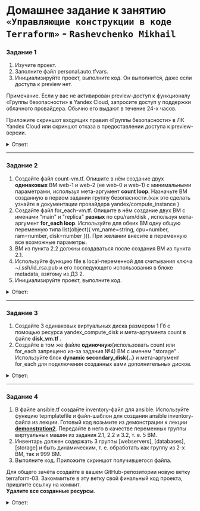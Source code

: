# Домашнее задание к занятию `«Управляющие конструкции в коде Terraform»` - `Rashevchenko Mikhail`

### Задание 1

1. Изучите проект.
2. Заполните файл personal.auto.tfvars.
3. Инициализируйте проект, выполните код. Он выполнится, даже если доступа к preview нет.

Примечание. Если у вас не активирован preview-доступ к функционалу «Группы безопасности» в Yandex Cloud, запросите доступ у поддержки облачного провайдера. Обычно его выдают в течение 24-х часов.

Приложите скриншот входящих правил «Группы безопасности» в ЛК Yandex Cloud или скриншот отказа в предоставлении доступа к preview-версии.

<details><summary>Ответ:</summary>
	
![](https://github.com/mrashevchenko/gitlab-hw/assets/100411467/8a23e7f1-1399-491d-8cf5-1b9c89abf2d9)
![](https://github.com/mrashevchenko/gitlab-hw/assets/100411467/5e80a8a6-16f0-4b94-95e3-ff033e8c9b11)

</details>

------

### Задание 2

1. Создайте файл count-vm.tf. Опишите в нём создание двух **одинаковых** ВМ  web-1 и web-2 (не web-0 и web-1) с минимальными параметрами, используя мета-аргумент **count loop**. Назначьте ВМ созданную в первом задании группу безопасности.(как это сделать узнайте в документации провайдера yandex/compute_instance )
2. Создайте файл for_each-vm.tf. Опишите в нём создание двух ВМ с именами "main" и "replica" **разных** по cpu/ram/disk , используя мета-аргумент **for_each loop**. Используйте для обеих ВМ одну общую переменную типа list(object({ vm_name=string, cpu=number, ram=number, disk=number  })). При желании внесите в переменную все возможные параметры.
3. ВМ из пункта 2.2 должны создаваться после создания ВМ из пункта 2.1.
4. Используйте функцию file в local-переменной для считывания ключа ~/.ssh/id_rsa.pub и его последующего использования в блоке metadata, взятому из ДЗ 2.
5. Инициализируйте проект, выполните код.

<details><summary>Ответ:</summary>

![image](https://github.com/mrashevchenko/gitlab-hw/assets/100411467/0823f9b5-dbee-4e69-a311-7910c4a06b92)

![image](https://github.com/mrashevchenko/gitlab-hw/assets/100411467/4f18029a-f4b7-47a9-824a-1067971d0756)


* Создал две ВМ с помощью мета-аргумент ```count loop``` через файл count-vm.tf
```bash
data "yandex_compute_image" "ubuntu" {
  family = "ubuntu-2004-lts"
}

resource "yandex_compute_instance" "count" {
  count = 2
  name = "web-${count.index + 1}"

  platform_id = "standard-v1"
  resources {
    cores         = 2
    memory        = 1
    core_fraction = 5
  }
  boot_disk {
    initialize_params {
      image_id = data.yandex_compute_image.ubuntu.image_id
    }
  }
  scheduling_policy {
    preemptible = true
  }
  network_interface {
    subnet_id = yandex_vpc_subnet.develop.id
    nat       = true
    security_group_ids = [
      yandex_vpc_security_group.example.id
    ]
  }

  metadata = {
    serial-port-enable = 1
    ssh-keys           = join(":", ["ubuntu", file("~/.ssh/id_ed25519.pub")])
  }
}
```
* Создал 2 разных по cpu/ram/disk ВМ используя мета-аргумент for_each loop и используя переменную типа ```list(object({ vm_name=string, cpu=number, ram=number, disk=number }))``` через файл for_each-vm.tf

```bash
resource "yandex_compute_instance" "for-each" {
  depends_on = [yandex_compute_instance.count]

  for_each = { main = {cpu=2, ram=1, fraction=20}, replica = {cpu=4, ram=2, fraction=5} }

  name = "${each.key}"

  platform_id = "standard-v1"
  resources {
    cores         = "${each.value.cpu}"
    memory        = "${each.value.ram}"
    core_fraction = "${each.value.fraction}"
  }
  boot_disk {
    initialize_params {
      image_id = data.yandex_compute_image.ubuntu.image_id
    }
  }
  scheduling_policy {
    preemptible = true
  }
  network_interface {
    subnet_id = yandex_vpc_subnet.develop.id
    nat       = true
  }

  metadata = {
    serial-port-enable = 1
    ssh-keys           = join(":", ["ubuntu", file("~/.ssh/id_ed25519.pub")])
  }

}
```

</details>

------

### Задание 3

1. Создайте 3 одинаковых виртуальных диска размером 1 Гб с помощью ресурса yandex_compute_disk и мета-аргумента count в файле **disk_vm.tf** .
2. Создайте в том же файле **одиночную**(использовать count или for_each запрещено из-за задания №4) ВМ c именем "storage"  . Используйте блок **dynamic secondary_disk{..}** и мета-аргумент for_each для подключения созданных вами дополнительных дисков.

<details><summary>Ответ:</summary>
	
* Создал файл disk_vm.tf	
	
```bash
variable "storage_secondary_disk" {
  type = list(object({
    for_storage = object({
      type       = string
      size       = number
      count      = number
      block_size = number
      name = string
    })
  }))

  default = [
    {
      for_storage = {
        type       = "network-hdd"
        size       = 1
        count      = 3
        block_size = 4096
        name = "disk"
      }
    }
  ]
}

resource "yandex_compute_disk" "disks" {
  name  = "${var.storage_secondary_disk[0].for_storage.name}-${count.index+1}"
  type  = var.storage_secondary_disk[0].for_storage.type
  size  = var.storage_secondary_disk[0].for_storage.size
  count = var.storage_secondary_disk[0].for_storage.count
  block_size  = var.storage_secondary_disk[0].for_storage.block_size
}
variable "yandex_compute_instance_storage" {
  type = object({
    storage_resources = object({
      cores        = number
      memory       = number
      core_fraction = number
      name         = string
      zone         = string
    })
  })

  default = {
    storage_resources = {
      cores        = 2
      memory       = 2
      core_fraction = 5
      name         = "storage"
      zone         = "ru-central1-a"
    }
  }
}

variable "boot_disk_storage" {
  type = object({
    size = number
    type = string
  })
  default = {
    size = 5
    type = "network-hdd"
  }
}


resource "yandex_compute_instance" "storage" {
  name = var.yandex_compute_instance_storage.storage_resources.name
  zone = var.yandex_compute_instance_storage.storage_resources.zone

  resources {
    cores  = var.yandex_compute_instance_storage.storage_resources.cores
    memory = var.yandex_compute_instance_storage.storage_resources.memory
    core_fraction = var.yandex_compute_instance_storage.storage_resources.core_fraction
  }

  boot_disk {
    initialize_params {
      image_id = data.yandex_compute_image.ubuntu-2004-lts.image_id
      type     = var.boot_disk_storage.type
      size     = var.boot_disk_storage.size
    }
  }
      metadata = {
      ssh-keys           = "ubuntu:${local.ssh-keys}"
      serial-port-enable = "1"
    }
  network_interface {
    subnet_id = yandex_vpc_subnet.develop.id
    nat       = true
    security_group_ids = [
      yandex_vpc_security_group.example.id
    ]
  }
  dynamic "secondary_disk" {
    for_each = yandex_compute_disk.disks.*.id
    content {
      disk_id = secondary_disk.value
  }
  }
}
resource "null_resource" "web_hosts_provision" {
  #Ждем создания инстанса
  depends_on = [yandex_compute_instance.storage]

provisioner "local-exec" {
    command = "eval `ssh-agent -s`"
}
provisioner "local-exec" {
    command = "ssh-add - | cat ~/.ssh/id_ed25519"
  }

  #Костыль!!! Даем ВМ 60 сек на первый запуск. Лучше выполнить это через wait_for port 22 на стороне ansible
# В случае использования cloud-init может потребоваться еще больше времени
 provisioner "local-exec" {
    command = "sleep 120"
  }

#Запуск ansible-playbook
  provisioner "local-exec" {
    command  = "export ANSIBLE_HOST_KEY_CHECKING=False; ansible-playbook -i ${abspath(path.module)}/hosts.cfg ${abspath(path.module)}/test.yml"
    on_failure = continue #Продолжить выполнение terraform pipeline в случае ошибок
    environment = { ANSIBLE_HOST_KEY_CHECKING = "False" }
    #срабатывание триггера при изменении переменных
  }
    triggers = {
      always_run         = "${timestamp()}" #всегда т.к. дата и время постоянно изменяются
      playbook_src_hash  = file("${abspath(path.module)}/test.yml") # при изменении содержимого playbook файла
      ssh_public_key     = local.ssh-keys # при изменении переменной
    }
  }

```
</details>

------

### Задание 4

1. В файле ansible.tf создайте inventory-файл для ansible.
Используйте функцию tepmplatefile и файл-шаблон для создания ansible inventory-файла из лекции.
Готовый код возьмите из демонстрации к лекции [**demonstration2**](https://github.com/netology-code/ter-homeworks/tree/main/03/demonstration2).
Передайте в него в качестве переменных группы виртуальных машин из задания 2.1, 2.2 и 3.2, т. е. 5 ВМ.
2. Инвентарь должен содержать 3 группы [webservers], [databases], [storage] и быть динамическим, т. е. обработать как группу из 2-х ВМ, так и 999 ВМ.
3. Выполните код. Приложите скриншот получившегося файла. 

Для общего зачёта создайте в вашем GitHub-репозитории новую ветку terraform-03. Закоммитьте в эту ветку свой финальный код проекта, пришлите ссылку на коммит.   
**Удалите все созданные ресурсы**.

<details><summary>Ответ:</summary>

![image](https://github.com/mrashevchenko/gitlab-hw/assets/100411467/2e11863d-6005-4b10-bebe-b0acfcf727c5)

 
```bash
resource "local_file" "hosts_cfg" {
  content = templatefile("${path.module}/hosts.tftpl",
   {webservers =  yandex_compute_instance.web
    databases = yandex_compute_instance.for_each
    storage = [yandex_compute_instance.storage]}
  )
  filename = "${abspath(path.module)}/hosts.cfg"
}

```
</details>

